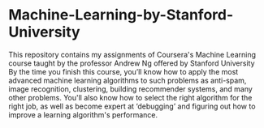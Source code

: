 # Machine-Learning-by-Stanford-University
This repository contains my assignments of Coursera's Machine Learning course taught by the professor Andrew Ng offered by Stanford University
By the time you finish this course, you’ll know how to apply the most advanced machine learning algorithms to such problems as anti-spam, image recognition, clustering, building recommender systems, and many other problems. You'll also know how to select the right algorithm for the right job, as well as become expert at ‘debugging’ and figuring out how to improve a learning algorithm's performance.
